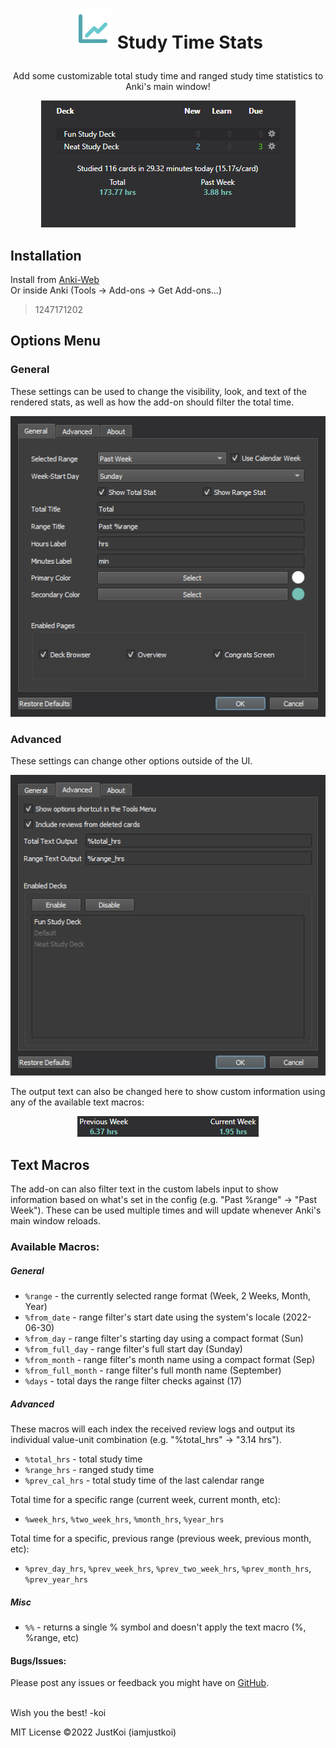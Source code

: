 # <p align="center"><img src="res/img/stats_icon.svg"> Study Time Stats</p>
<p align="center">Add some customizable total study time and ranged study time statistics to Anki's main window!</p>  
<p align="center"><img src=".github/main_ui.png"></p>

## Installation  
Install from [Anki-Web](https://ankiweb.net/shared/info/1247171202)  
Or inside Anki (Tools -> Add-ons -> Get Add-ons...)
> 1247171202

## Options Menu  
### General
These settings can be used to change the visibility, look, and text of the rendered stats, as well as how the add-on should filter the total time.  
<p align="center"><img src=".github/options_general.png"></p>

### Advanced
These settings can change other options outside of the UI.
<p align="center"><img src=".github/options_advanced.png"></p>  

The output text can also be changed here to show custom information using any of the available text macros:
<p align="center"><img src=".github/custom_stat.png"></p>


## Text Macros
The add-on can also filter text in the custom labels input to show information based on what's set in the config (e.g. "Past %range" -> "Past Week"). These can be used multiple times and will update whenever Anki's main window reloads.

### Available Macros:
##### General
+ `%range` - the currently selected range format (Week, 2 Weeks, Month, Year)
+ `%from_date` - range filter's start date using the system's locale (2022-06-30)
+ `%from_day` - range filter's starting day using a compact format (Sun)
+ `%from_full_day` - range filter's full start day (Sunday)
+ `%from_month` - range filter's month name using a compact format (Sep)
+ `%from_full_month` - range filter's full month name (September)
+ `%days` - total days the range filter checks against (17)
##### Advanced
These macros will each index the received review logs and output its individual value-unit combination (e.g. "%total_hrs" -> "3.14 hrs").
+ `%total_hrs` - total study time
+ `%range_hrs` - ranged study time
+ `%prev_cal_hrs` - total study time of the last calendar range

Total time for a specific range (current week, current month, etc):
+ `%week_hrs`, `%two_week_hrs`, `%month_hrs`, `%year_hrs`

Total time for a specific, previous range (previous week, previous month, etc):
+ `%prev_day_hrs`, `%prev_week_hrs`, `%prev_two_week_hrs`, `%prev_month_hrs`, `%prev_year_hrs` 

##### Misc
+ `%%` - returns a single % symbol and doesn't apply the text macro (%, %range, etc)

#### Bugs/Issues:
Please post any issues or feedback you might have on [GitHub](https://github.com/iamjustkoi/StudyTimeStats/issues).
<br></br>  

Wish you the best! -koi

MIT License ©2022 JustKoi (iamjustkoi)
